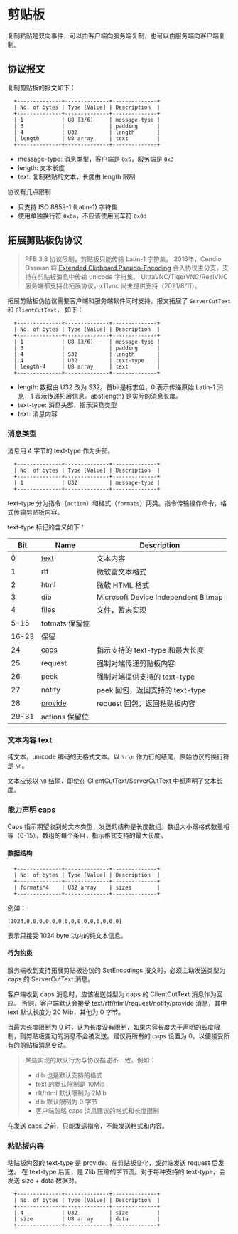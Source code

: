 # 剪贴板

复制粘贴是双向事件，可以由客户端向服务端复制，也可以由服务端向客户端复制。

## 协议报文

复制剪贴板的报文如下：

```
  +--------------+--------------+--------------+
  | No. of bytes | Type [Value] | Description  |
  +--------------+--------------+--------------+
  | 1            | U8 [3/6]     | message-type |
  | 3            |              | padding      |
  | 4            | U32          | length       |
  | length       | U8 array     | text         |
  +--------------+--------------+--------------+
```

- message-type: 消息类型，客户端是 `0x6`，服务端是 `0x3`
- length: 文本长度
- text: 复制粘贴的文本，长度由 length 限制

协议有几点限制

- 只支持 ISO 8859-1 (Latin-1) 字符集
- 使用单独换行符 `0x0a`，不应该使用回车符 `0x0d`

## 拓展剪贴板伪协议

> RFB 3.8 协议限制，剪贴板只能传输 Latin-1 字符集。
> 2016年，Cendio Ossman 将 [Extended Clipboard Pseudo-Encoding](https://github.com/rfbproto/rfbproto/commit/08018f655acd52970680b34021159924357efb5d) 合入协议主分支，支持在剪贴板消息中传输 unicode 字符集。
> UltraVNC/TigerVNC/RealVNC 服务端都支持此拓展协议，x11vnc 尚未提供支持（2021/8/11）。

拓展剪贴板伪协议需要客户端和服务端软件同时支持。报文拓展了 `ServerCutText` 和 `ClientCutText`， 如下：

```
  +--------------+--------------+--------------+
  | No. of bytes | Type [Value] | Description  |
  +--------------+--------------+--------------+
  | 1            | U8 [3/6]     | message-type |
  | 3            |              | padding      |
  | 4            | S32          | length       |
  | 4            | U32          | text-type    |
  | length-4     | U8 array     | text         |
  +--------------+--------------+--------------+
```

- length: 数据由 U32 改为 S32。首bit是标志位，0 表示传递原始 Latin-1 消息，1 表示传递拓展信息。abs(length) 是实际的消息长度。
- text-type: 消息头部，指示消息类型
- text: 消息内容

### 消息类型

消息用 4 字节的 text-type 作为头部。

```
  +--------------+--------------+--------------+
  | No. of bytes | Type [Value] | Description  |
  +--------------+--------------+--------------+
  | 1            | U32          | message-type |
  +--------------+--------------+--------------+
```

text-type 分为指令（`action`）和格式（`formats`）两类。指令传输操作命令，格式传输剪贴板内容。

text-type 标记的含义如下：

| Bit	| Name | Description |
|-|-|---|
| 0	| [text](#文本内容) | 文本内容 |
| 1| rtf | 微软富文本格式 |
| 2	| html | 微软 HTML 格式 |
| 3	| dib | Microsoft Device Independent Bitmap |
| 4	| files | 文件，暂未实现 |
| 5-15| fotmats 保留位 |
| 16-23	| 保留 |
| 24	| [caps](#能力声明) | 指示支持的 text-type 和最大长度 |
| 25	| request | 强制对端传递剪贴板内容 |
| 26	| peek | 强制对端提供支持的 text-type |
| 27	| notify | peek 回包，返回支持的 text-type |
| 28	| [provide](#粘贴板内容) | request 回包，返回粘贴板内容 |
| 29-31	| actions 保留位 | |

### 文本内容 text

纯文本，unicode 编码的无格式文本。以 `\r\n` 作为行的结尾，原始协议的换行符是 `\n`。

文本应该以 `\0` 结尾，即使在 ClientCutText/ServerCutText 中都声明了文本长度。

### 能力声明 caps

Caps 指示期望收到的文本类型，发送的结构是长度数组。数组大小跟格式数量相等（0-15），数组的每个条目，指示格式支持的最大长度。

#### 数据结构

```
  +--------------+--------------+--------------+
  | No. of bytes | Type [Value] | Description  |
  +--------------+--------------+--------------+
  | formats*4    | U32 array    | sizes        |
  +--------------+--------------+--------------+
```

例如：

```
[1024,0,0,0,0,0,0,0,0,0,0,0,0,0,0,0]
```

表示只接受 1024 byte 以内的纯文本信息。

#### 行为约束

服务端收到支持拓展剪贴板协议的 SetEncodings 报文时，必须主动发送类型为 caps 的 ServerCutText 消息。

客户端收到 caps 消息时，应该发送类型为 caps 的 ClientCutText 消息作为回应。
否则，客户端默认会接受 text/rtf/html/request/notify/provide 消息，其中 text 默认长度为 20 Mib，其他为 0 字节。

当最大长度限制为 0 时，认为长度没有限制，如果内容长度大于声明的长度限制，则剪贴板变动的消息不会被发送。建议将所有的 caps 设置为 0，以便接受所有的剪贴板消息变动。

> 某些实现的默认行为与协议描述不一致，例如：
> - dib 也是默认支持的格式
> - text 的默认限制是 10Mid
> - rft/html 默认限制为 2Mib
> - dib 默认限制为 0 字节
> - 客户端忽略 caps 消息建议的格式和长度限制

在发送 caps 之前，只能发送指令，不能发送格式和内容。

### 粘贴板内容

粘贴板内容的 text-type 是 provide。在剪贴板变化，或对端发送 request 后发送。
在 text-type 后面，是 Zlib 压缩的字节流。对于每种支持的 text-type，会发送 size + data 数据对。

```
  +--------------+--------------+--------------+
  | No. of bytes | Type [Value] | Description  |
  +--------------+--------------+--------------+
  | 4            | U32          | size         |
  | size         | U8 array     | data         |
  +--------------+--------------+--------------+
```
